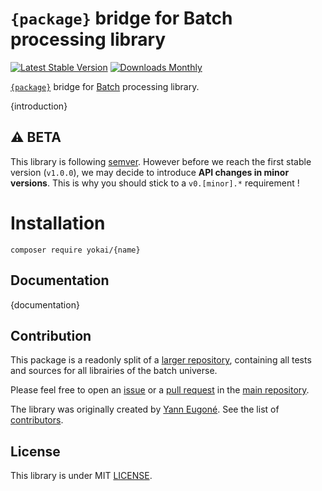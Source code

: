 # `{package}` bridge for Batch processing library

[![Latest Stable Version](https://img.shields.io/packagist/v/yokai/{name}?style=flat-square)](https://packagist.org/packages/yokai/{name})
[![Downloads Monthly](https://img.shields.io/packagist/dm/yokai/{name}?style=flat-square)](https://packagist.org/packages/yokai/{name})

[`{package}`](https://github.com/{package}) bridge for [Batch](https://github.com/yokai-php/batch) processing library.

{introduction}


## :warning: BETA

This library is following [semver](https://semver.org/).
However before we reach the first stable version (`v1.0.0`), we may decide to introduce **API changes in minor versions**.
This is why you should stick to a `v0.[minor].*` requirement !


# Installation

```
composer require yokai/{name}
```


## Documentation

{documentation}


## Contribution

This package is a readonly split of a [larger repository](https://github.com/yokai-php/batch-src),
containing all tests and sources for all librairies of the batch universe.

Please feel free to open an [issue](https://github.com/yokai-php/batch-src/issues)
or a [pull request](https://github.com/yokai-php/batch-src/pulls)
in the [main repository](https://github.com/yokai-php/batch-src).

The library was originally created by [Yann Eugoné](https://github.com/yann-eugone).
See the list of [contributors](https://github.com/yokai-php/batch-src/contributors).


## License

This library is under MIT [LICENSE](LICENSE).
